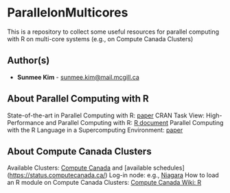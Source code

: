 ParallelonMulticores
====================================================

This is a repository to collect some useful resources for parallel computing with R on multi-core systems (e.g., on Compute Canada Clusters)

Author(s)
-------

-   **Sunmee Kim** - <sunmee.kim@mail.mcgill.ca>

About Parallel Computing with R
----------

State-of-the-art in Parallel Computing with R: [paper](https://www.jstatsoft.org/article/view/v031i01/v31i01.pdf)
CRAN Task View: High-Performance and Parallel Computing with R: [R document](https://cran.r-project.org/web/views/HighPerformanceComputing.html)
Parallel Computing with the R Language in a Supercomputing Environment: [paper](https://link.springer.com/chapter/10.1007/978-3-642-13872-0_64)

About Compute Canada Clusters
----------

Available Clusters: [Compute Canada](https://www.computecanada.ca/research-portal/accessing-resources/available-resources/) and [available schedules] (https://status.computecanada.ca/)
Log-in node: e.g., [Niagara](https://docs.computecanada.ca/wiki/Niagara)
How to load an R module on Compute Canada Clusters: [Compute Canada Wiki: R](https://docs.computecanada.ca/wiki/R)

